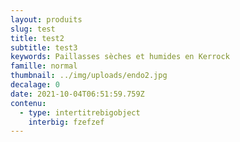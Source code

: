 ```yaml
---
layout: produits
slug: test
title: test2
subtitle: test3
keywords: Paillasses sèches et humides en Kerrock
famille: normal
thumbnail: ../img/uploads/endo2.jpg
decalage: 0
date: 2021-10-04T06:51:59.759Z
contenu:
  - type: intertitrebigobject
    interbig: fzefzef
---
```

